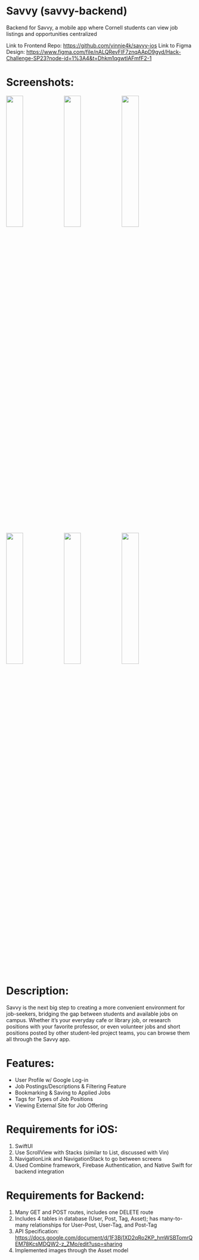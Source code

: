 # Savvy (savvy-backend)
Backend for Savvy, a mobile app where Cornell students can view job listings and opportunities centralized

Link to Frontend Repo: https://github.com/vinnie4k/savvy-ios
Link to Figma Design: https://www.figma.com/file/nALQRevFIF7znqAApD9gyd/Hack-Challenge-SP23?node-id=1%3A4&t=Dhkm1qgwtIAFmfF2-1

# Screenshots:

<img src="https://user-images.githubusercontent.com/118781810/236640011-7039336b-4c1e-44cf-bce9-3db147e4fb95.jpeg" width=30%, height=30%> <img src="https://user-images.githubusercontent.com/118781810/236640019-19cb59b2-c23e-42c2-8a75-28da14c4e89e.jpeg" width=30%, height=30%> <img src="https://user-images.githubusercontent.com/118781810/236640023-f44c375f-55e6-4d40-a61a-9313f28d7ade.jpeg" width=30%, height=30%> <img src="https://user-images.githubusercontent.com/118781810/236640025-5b318e8d-4d77-4dd7-80ef-2a09997c0078.jpeg" width=30%, height=30%> <img src="https://user-images.githubusercontent.com/118781810/236640517-84df6b8b-dbce-430b-8698-adc6d9abc6c1.jpeg" width=30%, height=30%> <img src="https://user-images.githubusercontent.com/118781810/236640539-7f23af9c-19b6-483b-b434-73f7aa49ae7a.jpeg" width=30%, height=30%>

# Description:
Savvy is the next big step to creating a more convenient environment for job-seekers, bridging the gap between students and available jobs on campus. Whether it’s your everyday cafe or library job, or research positions with your favorite professor, or even volunteer jobs and short positions posted by other student-led project teams, you can browse them all through the Savvy app.

# Features:
- User Profile w/ Google Log-in
- Job Postings/Descriptions & Filtering Feature
- Bookmarking & Saving to Applied Jobs
- Tags for Types of Job Positions
- Viewing External Site for Job Offering

# Requirements for iOS:
1. SwiftUI
2. Use ScrollView with Stacks (similar to List, discussed with Vin)
3. NavigationLink and NavigationStack to go between screens
4. Used Combine framework, Firebase Authentication, and Native Swift for backend integration

# Requirements for Backend:
1. Many GET and POST routes, includes one DELETE route
2. Includes 4 tables in database (User, Post, Tag, Asset); has many-to-many relationships for User-Post, User-Tag, and Post-Tag
3. API Specification: https://docs.google.com/document/d/1F3Bj1XD2qRo2KP_hmWSBTomrQEM78KcsMDQW2-z_ZMo/edit?usp=sharing
4. Implemented images through the Asset model
